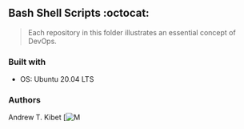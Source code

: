 ## Bash Shell Scripts :octocat:
> Each repository in this folder illustrates an essential concept of DevOps.

### Built with
* OS: Ubuntu 20.04 LTS


### Authors
Andrew T. Kibet [![M](https://github.com/Andrewtanui)
